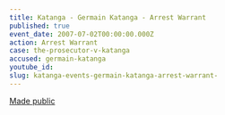 ```yaml
---
title: Katanga - Germain Katanga - Arrest Warrant
published: true
event_date: 2007-07-02T00:00:00.000Z
action: Arrest Warrant
case: the-prosecutor-v-katanga
accused: germain-katanga
youtube_id:
slug: katanga-events-germain-katanga-arrest-warrant-
---
```



[Made public](http://www.icc-cpi.int/iccdocs/doc/doc349648.PDF)